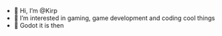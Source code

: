 - 👋 Hi, I’m @Kirp
- 👀 I’m interested in gaming, game development and coding cool things
- 🌱 Godot it is then

<!---
Kirp/Kirp is a ✨ special ✨ repository because its `README.md` (this file) appears on your GitHub profile.
You can click the Preview link to take a look at your changes.
--->
